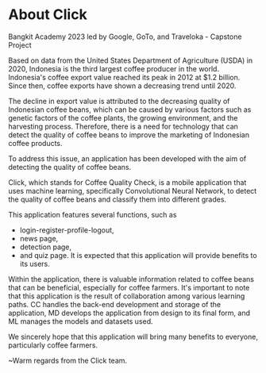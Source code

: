 # About Click
Bangkit Academy 2023 led by Google, GoTo, and Traveloka - Capstone Project

Based on data from the United States Department of Agriculture (USDA) in 2020, Indonesia is the third largest coffee producer in the world. Indonesia's coffee export value reached its peak in 2012 at $1.2 billion. Since then, coffee exports have shown a decreasing trend until 2020.

The decline in export value is attributed to the decreasing quality of Indonesian coffee beans, which can be caused by various factors such as genetic factors of the coffee plants, the growing environment, and the harvesting process. Therefore, there is a need for technology that can detect the quality of coffee beans to improve the marketing of Indonesian coffee products.

To address this issue, an application has been developed with the aim of detecting the quality of coffee beans. 

Click, which stands for Coffee Quality Check, is a mobile application that uses machine learning, specifically Convolutional Neural Network, to detect the quality of coffee beans and classify them into different grades. 

This application features several functions, such as 
- login-register-profile-logout, 
- news page, 
- detection page, 
- and quiz page. 
It is expected that this application will provide benefits to its users.

Within the application, there is valuable information related to coffee beans that can be beneficial, especially for coffee farmers. It's important to note that this application is the result of collaboration among various learning paths. CC handles the back-end development and storage of the application, MD develops the application from design to its final form, and ML manages the models and datasets used. 

We sincerely hope that this application will bring many benefits to everyone, particularly coffee farmers.

~Warm regards from the Click team.
